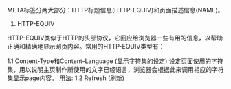 META标签分两大部分：HTTP标题信息(HTTP-EQUIV)和页面描述信息(NAME)。
1. HTTP-EQUIV 

  HTTP-EQUIV类似于HTTP的头部协议，它回应给浏览器一些有用的信息，以帮助正确和精确地显示网页内容。常用的HTTP-EQUIV类型有：

  1.1 Content-Type和Content-Language (显示字符集的设定) 
    设定页面使用的字符集，用以说明主页制作所使用的文字已经语言，浏览器会根据此来调用相应的字符集显示page内容。 
    用法:
    	<meta http-equiv="Content-Type" Content="text/html; Charset=gb2312">
    	<meta http-equiv="Content-Language" Content="zh-CN" >
  1.2 Refresh (刷新) 